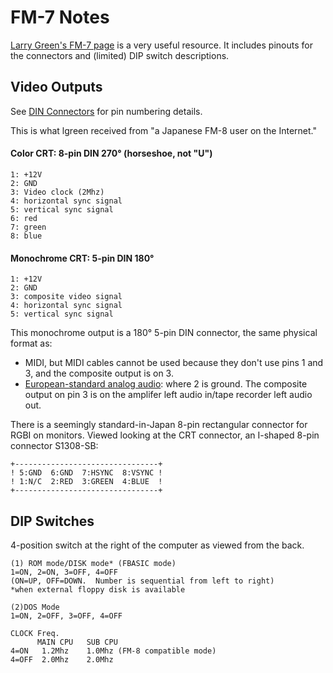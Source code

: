 FM-7 Notes
==========

[Larry Green's FM-7 page][lgreen] is a very useful resource. It
includes pinouts for the connectors and (limited) DIP switch
descriptions.

Video Outputs
-------------

See [DIN Connectors](../hw/din-connector.md) for pin numbering details.

This is what lgreen received from "a Japanese FM-8 user on the
Internet."

#### Color CRT: 8-pin DIN 270° (horseshoe, not "U")

    1: +12V
    2: GND
    3: Video clock (2Mhz)
    4: horizontal sync signal
    5: vertical sync signal
    6: red
    7: green
    8: blue

#### Monochrome CRT: 5-pin DIN 180°

    1: +12V
    2: GND
    3: composite video signal
    4: horizontal sync signal
    5: vertical sync signal

This monochrome output is a 180° 5-pin DIN connector, the same
physical format as:
- MIDI, but MIDI cables cannot be used because they don't use pins 1
  and 3, and the composite output is on 3.
- [European-standard analog audio][euaudio]: where 2 is ground. The
  composite output on pin 3 is on the amplifer left audio in/tape
  recorder left audio out.

There is a seemingly standard-in-Japan 8-pin rectangular connector for
RGBI on monitors. Viewed looking at the CRT connector, an I-shaped
8-pin connector S1308-SB:

    +--------------------------------+
    ! 5:GND  6:GND  7:HSYNC  8:VSYNC !
    ! 1:N/C  2:RED  3:GREEN  4:BLUE  !
    +--------------------------------+


DIP Switches
------------

4-position switch at the right of the computer as viewed from the back.

    (1) ROM mode/DISK mode* (FBASIC mode)
    1=ON, 2=ON, 3=OFF, 4=OFF
    (ON=UP, OFF=DOWN.  Number is sequential from left to right)
    *when external floppy disk is available

    (2)DOS Mode
    1=ON, 2=OFF, 3=OFF, 4=OFF

    CLOCK Freq.
          MAIN CPU   SUB CPU
    4=ON   1.2Mhz    1.0Mhz (FM-8 compatible mode)
    4=OFF  2.0Mhz    2.0Mhz



<!-------------------------------------------------------------------->
[euaudio]: https://en.wikipedia.org/wiki/DIN_connector#Analog_audio
[lgreen]: http://www.nausicaa.net/~lgreenf/fm7page.htm
